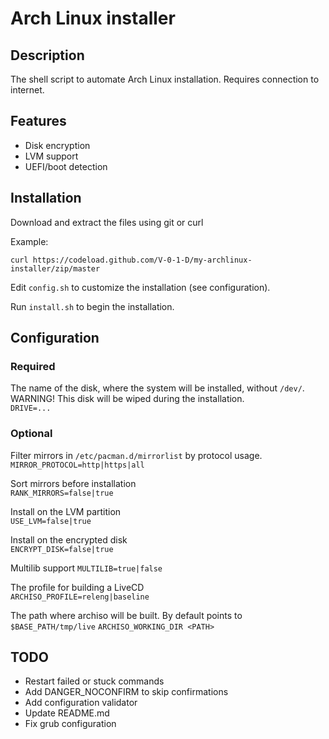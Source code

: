 # Arch Linux installer

## Description
The shell script to automate Arch Linux installation.
Requires connection to internet.

## Features
- Disk encryption
- LVM support
- UEFI/boot detection


## Installation
Download and extract the files using git or curl

Example:

`curl https://codeload.github.com/V-0-1-D/my-archlinux-installer/zip/master`

Edit `config.sh` to customize the installation (see configuration).

Run `install.sh` to begin the installation.

## Configuration
### Required
The name of the disk, where the system will be installed, without `/dev/`.  
WARNING! This disk will be wiped during the installation.  
`DRIVE=...`

### Optional
Filter mirrors in `/etc/pacman.d/mirrorlist` by protocol usage.  
`MIRROR_PROTOCOL=http|https|all`

Sort mirrors before installation  
`RANK_MIRRORS=false|true`

Install on the LVM partition  
`USE_LVM=false|true`

Install on the encrypted disk  
`ENCRYPT_DISK=false|true`

Multilib support
`MULTILIB=true|false`

The profile for building a LiveCD  
`ARCHISO_PROFILE=releng|baseline`

The path where archiso will be built. By default points to `$BASE_PATH/tmp/live`
`ARCHISO_WORKING_DIR <PATH>`

## TODO
- Restart failed or stuck commands
- Add DANGER_NOCONFIRM to skip confirmations
- Add configuration validator
- Update README.md
- Fix grub configuration